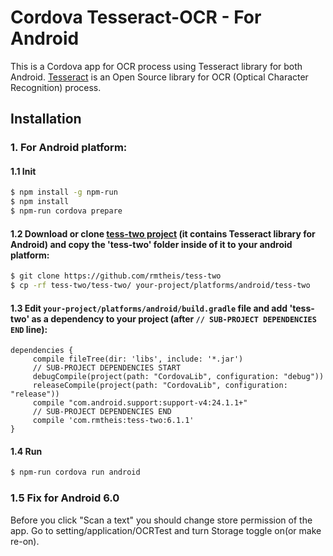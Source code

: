 # Cordova Tesseract-OCR - For Android

This is a Cordova app for OCR process using Tesseract library for both Android. [Tesseract](https://github.com/tesseract-ocr/tesseract) is an Open Source library for OCR (Optical Character Recognition) process.

## Installation

### 1. For Android platform:

#### 1.1 Init
```bash
$ npm install -g npm-run
$ npm install
$ npm-run cordova prepare
```

#### 1.2 Download or clone [tess-two project](https://github.com/rmtheis/tess-two) (it contains Tesseract library for Android) and copy the 'tess-two' folder inside of it to your android platform:
```bash
$ git clone https://github.com/rmtheis/tess-two
$ cp -rf tess-two/tess-two/ your-project/platforms/android/tess-two
```

#### 1.3 Edit `your-project/platforms/android/build.gradle` file and add 'tess-two' as a dependency to your project (after `// SUB-PROJECT DEPENDENCIES END` line):
```
dependencies {
     compile fileTree(dir: 'libs', include: '*.jar')
     // SUB-PROJECT DEPENDENCIES START
     debugCompile(project(path: "CordovaLib", configuration: "debug"))
     releaseCompile(project(path: "CordovaLib", configuration: "release"))
     compile "com.android.support:support-v4:24.1.1+"
     // SUB-PROJECT DEPENDENCIES END
     compile 'com.rmtheis:tess-two:6.1.1'
}
```

#### 1.4 Run
```bash
$ npm-run cordova run android
```

### 1.5 Fix for Android 6.0
Before you click "Scan a text" you should change store permission of the app.
Go to setting/application/OCRTest and turn Storage toggle on(or make re-on).



